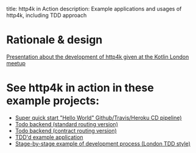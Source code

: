 title: http4k in Action
description: Example applications and usages of http4k, including TDD approach 

# Rationale & design
[Presentation about the development of http4k given at the Kotlin London meetup](https://www.http4k.org/server_as_a_function_in_kotlin)

# See http4k in action in these example projects:
* [Super quick start "Hello World" Github/Travis/Heroku CD pipeline)](https://start.http4k.org)
* [Todo backend (standard routing version)](https://github.com/http4k/http4k-todo-backend)
* [Todo backend (contract routing version)](https://github.com/http4k/http4k-contract-todo-backend)
* [TDD'd example application](https://github.com/http4k/http4k-contract-example-app)
* [Stage-by-stage example of development process (London TDD style)](/guide/example)
